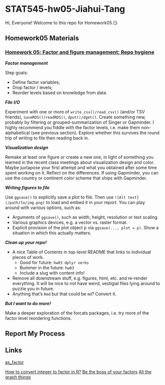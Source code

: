 
# STAT545-hw05-Jiahui-Tang

Hi, Everyone! Welcome to this repo for Homework05.:smirk:

## Homework05 Materials

### [Homework 05: Factor and figure management; Repo hygiene](http://stat545.com/hw05_factor-figure-boss-repo-hygiene.html)

***Factor management***

Step goals:
+ Define factor variables;
+ Drop factor / levels;
+ Reorder levels based on knowledge from data.

***File I/O***

Experiment with one or more of `write_csv()/read_csv()` (and/or TSV friends), `saveRDS()/readRDS()`, `dput()/dget()`. Create something new, probably by filtering or grouped-summarization of Singer or Gapminder. I highly recommend you fiddle with the factor levels, i.e. make them non-alphabetical (see previous section). Explore whether this survives the round trip of writing to file then reading back in.

***Visualization design***

Remake at least one figure or create a new one, in light of something you learned in the recent class meetings about visualization design and color. Maybe juxtapose your first attempt and what you obtained after some time spent working on it. Reflect on the differences. If using Gapminder, you can use the country or continent color scheme that ships with Gapminder.

***Writing figures to file***

Use `ggsave()` to explicitly save a plot to file. Then use `![Alt text](/path/to/img.png)` to load and embed it in your report. You can play around with various options, such as:

+ Arguments of `ggsave()`, such as width, height, resolution or text scaling.
+ Various graphics devices, e.g. a vector vs. raster format.
+ Explicit provision of the plot object p via `ggsave(..., plot = p)`. Show a situation in which this actually matters.

***Clean up your repo!***

+ A nice Table of Contents in top-level README that links to individual pieces of work.
  - Good for future: `hw03 dplyr verbs`
  - Bummer in the future: `hw03`
  - Include a slug with content info!
+ Remove all downstream stuff, e.g. figures, html, etc. and re-render everything. It will be nice to not have weird, vestigial files lying around to puzzle you in future.
+ Anything that’s `Rmd` but that could be `md`? Convert it.

***But I want to do more!***

Make a deeper exploration of the forcats packages, i.e. try more of the factor level reordering functions.

## Report My Process


## Links

[as_factor](https://www.rdocumentation.org/packages/haven/versions/1.1.0/topics/as_factor)

[How to convert integer to factor in R?](https://stackoverflow.com/questions/31165015/how-to-convert-integer-to-factor-in-r)
[Be the boss of your factors](http://stat545.com/block029_factors.html)
[All the graph things](http://stat545.com/graph00_index.html)